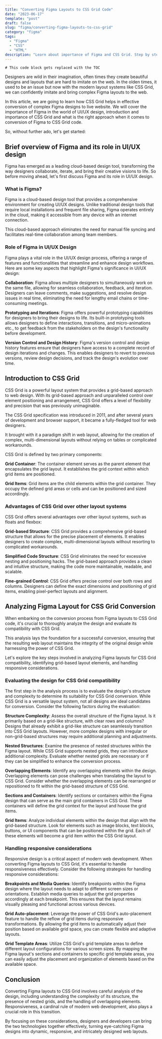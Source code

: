 ```yaml
---
title: "Converting Figma Layouts to CSS Grid Code"
date: "2023-06-17"
template: "post"
draft: false
slug: "figma/converting-figma-layouts-to-css-grid"
category: "figma"
tags:
  - "Figma"
  - "CSS"
  - "HTML"
description: "Learn about importance of Figma and CSS Grid. Step by step process on how to approach conversion of a Figma design to CSS Grid code."
---
```


```toc
# This code block gets replaced with the TOC
```

Designers are wild in their imagination, often times they create beautiful designs and layouts that are hard to imitate on the web. In the olden times, it used to be an issue but now with the modern layout systems like CSS Grid, we can confidently imitate and bring complex Figma layouts to the web.

In this article, we are going to learn how CSS Grid helps in effective conversion of complex Figma designs to live website. We will cover the importance of Figma in the world of UI/UX design, introduction and importance of CSS Grid and what is the right approach when it comes to conversion of Figma to CSS Grid code.

So, without further ado, let's get started:

## Brief overview of Figma and its role in UI/UX design

Figma has emerged as a leading cloud-based design tool, transforming the way designers collaborate, iterate, and bring their creative visions to life. So before moving ahead, let's first discuss Figma and its role in UI/UX design.

### What is Figma?

Figma is a cloud-based design tool that provides a comprehensive environment for creating UI/UX designs. Unlike traditional design tools that require local installations and frequent file sharing, Figma operates entirely in the cloud, making it accessible from any device with an internet connection.

This cloud-based approach eliminates the need for manual file syncing and facilitates real-time collaboration among team members.

### Role of Figma in UI/UX Design

Figma plays a vital role in the UI/UX design process, offering a range of features and functionalities that streamline and enhance design workflows. Here are some key aspects that highlight Figma's significance in UI/UX design:

**Collaboration**: Figma allows multiple designers to simultaneously work on the same file, allowing for seamless collaboration, feedback, and iteration. Designers can leave comments, make suggestions, and resolve design issues in real time, eliminating the need for lengthy email chains or time-consuming meetings.

**Prototyping and Iterations**: Figma offers powerful prototyping capabilities for
designers to bring their designs to life. Its built-in prototyping tools allows designers to define interactions, transitions, and micro-animations etc., to get feedback from the stakeholders on the design's functionality before development.

**Version Control and Design History**: Figma's version control and design history features ensure that designers have access to a complete record of design iterations and changes. This enables designers to revert to previous versions, review design decisions, and track the design's evolution over time.

## Introduction to CSS Grid

CSS Grid is a powerful layout system that provides a grid-based approach to web design. With its grid-based approach and unparalleled control over element positioning and arrangement, CSS Grid offers a level of flexibility and precision that was previously unimaginable.

The CSS Grid specification was introduced in 2011, and after several years of development and browser support, it became a fully-fledged tool for web designers.

It brought with it a paradigm shift in web layout, allowing for the creation of complex, multi-dimensional layouts without relying on tables or complicated workarounds.

CSS Grid is defined by two primary components:

**Grid Container**: The container element serves as the parent element that encapsulates the grid layout. It establishes the grid context within which grid items are positioned.

**Grid Items**: Grid items are the child elements within the grid container. They occupy the defined grid areas or cells and can be positioned and sized accordingly.

### Advantages of CSS Grid over other layout systems

CSS Grid offers several advantages over other layout systems, such as floats and flexbox:

**Grid-based Structure**: CSS Grid provides a comprehensive grid-based structure that allows for the precise placement of elements. It enables designers to create complex, multi-dimensional layouts without resorting to complicated workarounds.

**Simplified Code Structure**: CSS Grid eliminates the need for excessive nesting and positioning hacks. The grid-based approach provides a clean and intuitive structure, making the code more maintainable, readable, and scalable.

**Fine-grained Control**: CSS Grid offers precise control over both rows and columns. Designers can define the exact dimensions and positioning of grid items, enabling pixel-perfect layouts and alignment.

## Analyzing Figma Layout for CSS Grid Conversion

When embarking on the conversion process from Figma layouts to CSS Grid code, it's crucial to thoroughly analyze the design and evaluate its compatibility with CSS Grid.

This analysis lays the foundation for a successful conversion, ensuring that the resulting web layout maintains the integrity of the original design while harnessing the power of CSS Grid.

Let's explore the key steps involved in analyzing Figma layouts for CSS Grid compatibility, identifying grid-based layout elements, and handling responsive considerations.

### Evaluating the design for CSS Grid compatibility

The first step in the analysis process is to evaluate the design's structure and complexity to determine its suitability for CSS Grid conversion. While CSS Grid is a versatile layout system, not all designs are ideal candidates for conversion. Consider the following factors during the evaluation:

**Structure Complexity**: Assess the overall structure of the Figma layout. Is it primarily based on a grid-like structure, with clear rows and columns? Designs that already exhibit a grid-like structure can seamlessly transition into CSS Grid layouts. However, more complex designs with irregular or non-grid-based structures may require additional planning and adjustments.

**Nested Structures**: Examine the presence of nested structures within the Figma layout. While CSS Grid supports nested grids, they can introduce additional complexity. Evaluate whether nested grids are necessary or if they can be simplified to enhance the conversion process.

**Overlapping Elements**: Identify any overlapping elements within the design. Overlapping elements can pose challenges when translating the layout to CSS Grid. Consider whether the overlapping elements can be rearranged or repositioned to fit within the grid-based structure of CSS Grid.

**Sections and Containers**: Identify sections or containers within the Figma design that can serve as the main grid containers in CSS Grid. These containers will define the grid context for the layout and house the grid items.

**Grid Items**: Analyze individual elements within the design that align with the grid-based structure. Look for elements such as image blocks, text blocks, buttons, or UI components that can be positioned within the grid. Each of these elements will become a grid item within the CSS Grid layout.

### Handling responsive considerations

Responsive design is a critical aspect of modern web development. When converting Figma layouts to CSS Grid, it's essential to handle responsiveness effectively. Consider the following strategies for handling responsive considerations:

**Breakpoints and Media Queries**: Identify breakpoints within the Figma design where the layout needs to adapt to different screen sizes or orientations. Establish media queries to adjust the grid properties accordingly at each breakpoint. This ensures that the layout remains visually pleasing and functional across various devices.

**Grid Auto-placement**: Leverage the power of CSS Grid's auto-placement feature to handle the reflow of grid items during responsive transformations. By allowing the grid items to automatically adjust their position based on available grid space, you can create flexible and adaptive layouts.

**Grid Template Areas**: Utilize CSS Grid's grid template areas to define different layout configurations for various screen sizes. By mapping the Figma layout's sections and containers to specific grid template areas, you can easily adjust the placement and organization of elements based on the available space.

## Conclusion

Converting Figma layouts to CSS Grid involves careful analysis of the design, including understanding the complexity of its structure, the presence of nested grids, and the handling of overlapping elements. Responsiveness, a cardinal rule of modern web development, also plays a crucial role in this transition.

By focusing on these considerations, designers and developers can bring the two technologies together effectively, turning eye-catching Figma designs into dynamic, responsive, and intricately designed web layouts.
